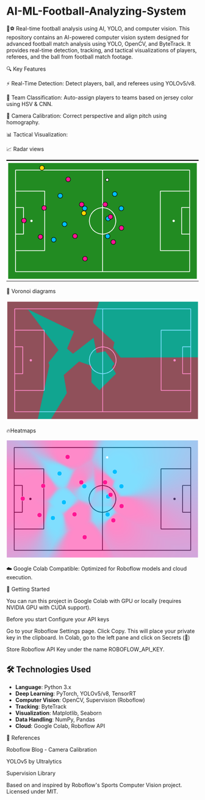 # AI-ML-Football-Analyzing-System
🎥⚽ Real-time football analysis using AI, YOLO, and computer vision.
This repository contains an AI-powered computer vision system designed for advanced football match analysis using YOLO, OpenCV, and ByteTrack. It provides real-time detection, tracking, and tactical visualizations of players, referees, and the ball from football match footage.

🔍 Key Features

⚡ Real-Time Detection: Detect players, ball, and referees using YOLOv5/v8.

🧠 Team Classification: Auto-assign players to teams based on jersey color using HSV & CNN.

🎥 Camera Calibration: Correct perspective and align pitch using homography.

📊 Tactical Visualization:

📈 Radar views

![image alt](https://github.com/Nisam97/AI-ML-Football-Analyzing-System/blob/main/Screenshot%202025-03-10%20104140.png?raw=true)

🔷 Voronoi diagrams

![image alt](https://github.com/Nisam97/AI-ML-Football-Analyzing-System/blob/main/Screenshot%202025-03-10%20104202.png?raw=true)

🔥Heatmaps

![image alt](https://github.com/Nisam97/AI-ML-Football-Analyzing-System/blob/main/Screenshot%202025-03-10%20104242.png?raw=true)

☁️ Google Colab Compatible: Optimized for Roboflow models and cloud execution.

🚀 Getting Started

You can run this project in Google Colab with GPU or locally (requires NVIDIA GPU with CUDA support).

Before you start Configure your API keys

  Go to your Roboflow Settings page. Click Copy. This will place your private key in the clipboard.
  In Colab, go to the left pane and click on Secrets (🔑)
  
  Store Roboflow API Key under the name ROBOFLOW_API_KEY.

## 🛠️ Technologies Used

- **Language**: Python 3.x
- **Deep Learning**: PyTorch, YOLOv5/v8, TensorRT
- **Computer Vision**: OpenCV, Supervision (Roboflow)
- **Tracking**: ByteTrack
- **Visualization**: Matplotlib, Seaborn
- **Data Handling**: NumPy, Pandas
- **Cloud**: Google Colab, Roboflow API

📜 References

Roboflow Blog - Camera Calibration

YOLOv5 by Ultralytics

Supervision Library


Based on and inspired by Roboflow's Sports Computer Vision project. Licensed under MIT.


